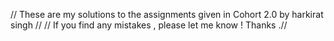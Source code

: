 // These are my solutions to the assignments given in Cohort 2.0 by harkirat singh //
// If you find any mistakes , please let me know ! Thanks .//
